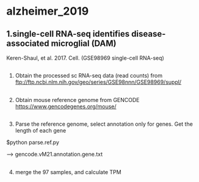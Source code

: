 # alzheimer_2019

##


## 1.single-cell RNA-seq identifies disease-associated microglial (DAM)

Keren-Shaul, et al. 2017. Cell. (GSE98969 single-cell RNA-seq)

##

1) Obtain the processed sc RNA-seq data (read counts) from ftp://ftp.ncbi.nlm.nih.gov/geo/series/GSE98nnn/GSE98969/suppl/
##
2) Obtain mouse reference genome from GENCODE https://www.gencodegenes.org/mouse/
##
3) Parse the reference genome, select annotation only for genes. Get the length of each gene

$python parse.ref.py

--> gencode.vM21.annotation.gene.txt
##
4) merge the 97 samples, and calculate TPM
